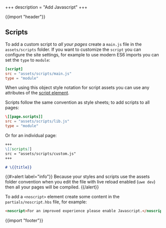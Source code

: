 +++
description = "Add Javascript"
+++

{{import "header"}}

## Scripts

To add a custom script to *all your pages* create a `main.js` file in the `assets/scripts` folder. If you want to customize the `script` you can configure the site settings, for example to use modern ES6 imports you can set the `type` to `module`:

```toml
[script]
src = "assets/scripts/main.js"
type = "module"
```

When using this object style notation for script assets you can use any attributes of the [script element][].

Scripts follow the same convention as style sheets; to add scripts to all pages:

```toml
\[[page.scripts]]
src = "assets/scripts/lib.js"
type = "module"
```

Or for an individual page:

```markdown
+++
\[[scripts]]
src = "assets/scripts/custom.js"
+++

# \{{title}}
```

{{#>alert label="info"}}
Because your styles and scripts use the assets folder convention when you edit the file with live reload enabled (`uwe dev`) then all your pages will be compiled.
{{/alert}}

To add a `<noscript>` element create some content in the `partials/noscript.hbs` file, for example:

```html
<noscript>For an improved experience please enable Javascript.</noscript>
```

{{import "footer"}}

[script element]: https://developer.mozilla.org/en-US/docs/Web/HTML/Element/script
